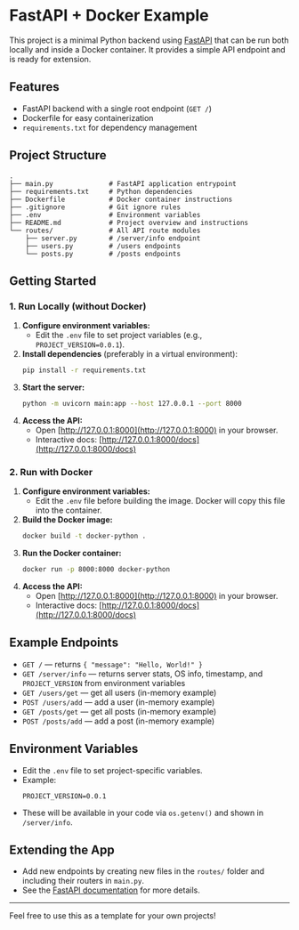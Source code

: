 # FastAPI + Docker Example

This project is a minimal Python backend using [FastAPI](https://fastapi.tiangolo.com/) that can be run both locally and inside a Docker container. It provides a simple API endpoint and is ready for extension.

## Features
- FastAPI backend with a single root endpoint (`GET /`)
- Dockerfile for easy containerization
- `requirements.txt` for dependency management

## Project Structure
```
.
├── main.py              # FastAPI application entrypoint
├── requirements.txt     # Python dependencies
├── Dockerfile           # Docker container instructions
├── .gitignore           # Git ignore rules
├── .env                 # Environment variables
├── README.md            # Project overview and instructions
└── routes/              # All API route modules
    ├── server.py        # /server/info endpoint
    ├── users.py         # /users endpoints
    └── posts.py         # /posts endpoints
```

## Getting Started

### 1. Run Locally (without Docker)

1. **Configure environment variables:**
    - Edit the `.env` file to set project variables (e.g., `PROJECT_VERSION=0.0.1`).
2. **Install dependencies** (preferably in a virtual environment):
    ```bash
    pip install -r requirements.txt
    ```
3. **Start the server:**
    ```bash
    python -m uvicorn main:app --host 127.0.0.1 --port 8000
    ```
4. **Access the API:**
    - Open [http://127.0.0.1:8000](http://127.0.0.1:8000) in your browser.
    - Interactive docs: [http://127.0.0.1:8000/docs](http://127.0.0.1:8000/docs)

### 2. Run with Docker

1. **Configure environment variables:**
    - Edit the `.env` file before building the image. Docker will copy this file into the container.
2. **Build the Docker image:**
    ```bash
    docker build -t docker-python .
    ```
3. **Run the Docker container:**
    ```bash
    docker run -p 8000:8000 docker-python
    ```
4. **Access the API:**
    - Open [http://127.0.0.1:8000](http://127.0.0.1:8000) in your browser.
    - Interactive docs: [http://127.0.0.1:8000/docs](http://127.0.0.1:8000/docs)

## Example Endpoints
- `GET /` — returns `{ "message": "Hello, World!" }`
- `GET /server/info` — returns server stats, OS info, timestamp, and `PROJECT_VERSION` from environment variables
- `GET /users/get` — get all users (in-memory example)
- `POST /users/add` — add a user (in-memory example)
- `GET /posts/get` — get all posts (in-memory example)
- `POST /posts/add` — add a post (in-memory example)

## Environment Variables
- Edit the `.env` file to set project-specific variables.
- Example:
    ```env
    PROJECT_VERSION=0.0.1
    ```
- These will be available in your code via `os.getenv()` and shown in `/server/info`.

## Extending the App
- Add new endpoints by creating new files in the `routes/` folder and including their routers in `main.py`.
- See the [FastAPI documentation](https://fastapi.tiangolo.com/tutorial/) for more details.

---

Feel free to use this as a template for your own projects!
